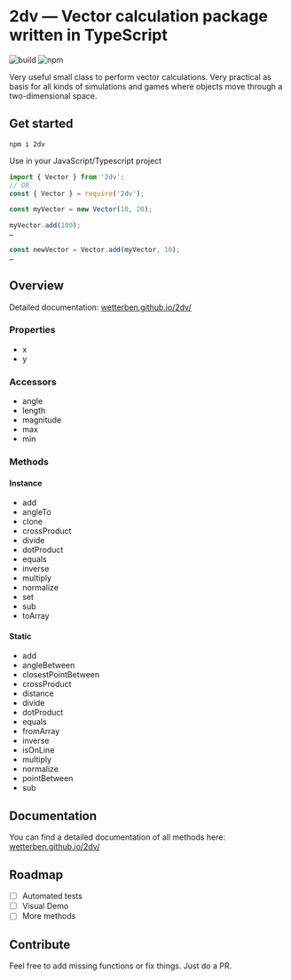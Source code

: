# 2dv — Vector calculation package written in TypeScript

![build](https://github.com/wetterben/2dv/workflows/build/badge.svg)
![npm](https://img.shields.io/npm/v/2dv)

Very useful small class to perform vector calculations. Very practical as basis for all kinds of simulations and games where objects move through a two-dimensional space.

## Get started

```
npm i 2dv
```

Use in your JavaScript/Typescript project

```js
import { Vector } from '2dv';
// OR
const { Vector } = require('2dv');

const myVector = new Vector(10, 20);

myVector.add(100);
…

const newVector = Vector.add(myVector, 10);
…

```

## Overview

Detailed documentation: [wetterben.github.io/2dv/](https://wetterben.github.io/2dv/classes/_index_.vector.html)

### Properties

- x
- y

### Accessors

- angle
- length
- magnitude
- max
- min

### Methods

#### Instance

- add
- angleTo
- clone
- crossProduct
- divide
- dotProduct
- equals
- inverse
- multiply
- normalize
- set
- sub
- toArray

#### Static

- add
- angleBetween
- closestPointBetween
- crossProduct
- distance
- divide
- dotProduct
- equals
- fromArray
- inverse
- isOnLine
- multiply
- normalize
- pointBetween
- sub

## Documentation

You can find a detailed documentation of all methods here:
[wetterben.github.io/2dv/](https://wetterben.github.io/2dv/classes/_index_.vector.html)

## Roadmap

- [ ] Automated tests
- [ ] Visual Demo
- [ ] More methods

## Contribute

Feel free to add missing functions or fix things. Just do a PR.
